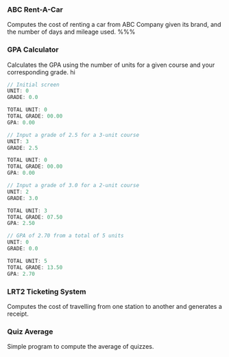 ### ABC Rent-A-Car
Computes the cost of renting a car from ABC Company given its brand, and the number of days and mileage used.
%%%
### GPA Calculator
Calculates the GPA using the number of units for a given course and your corresponding grade.
hi
```java
// Initial screen
UNIT: 0
GRADE: 0.0

TOTAL UNIT: 0
TOTAL GRADE: 00.00
GPA: 0.00
```

```java
// Input a grade of 2.5 for a 3-unit course
UNIT: 3
GRADE: 2.5

TOTAL UNIT: 0
TOTAL GRADE: 00.00
GPA: 0.00
```

```java
// Input a grade of 3.0 for a 2-unit course
UNIT: 2
GRADE: 3.0

TOTAL UNIT: 3
TOTAL GRADE: 07.50
GPA: 2.50
```

```java
// GPA of 2.70 from a total of 5 units
UNIT: 0
GRADE: 0.0

TOTAL UNIT: 5
TOTAL GRADE: 13.50
GPA: 2.70
```

### LRT2 Ticketing System
Computes the cost of travelling from one station to another and generates a receipt.

### Quiz Average
Simple program to compute the average of quizzes.
